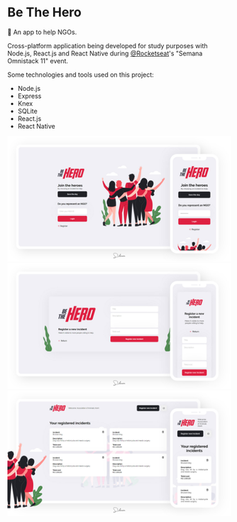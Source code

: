 # Be The Hero
:pray: An app to help NGOs.

Cross-platform application being developed for study purposes with Node.js, React.js and React Native during [@Rocketseat](https://github.com/rocketseat)'s "Semana Omnistack 11" event.

Some technologies and tools used on this project:

- Node.js
- Express
- Knex
- SQLite
- React.js
- React Native

![Login screen demo](login_screen_demo.jpg)
![New incident screen demo](new_incident_screen_demo.jpg)
![Profile incidents screen demo](profile_incidents_screen_demo.jpg)
